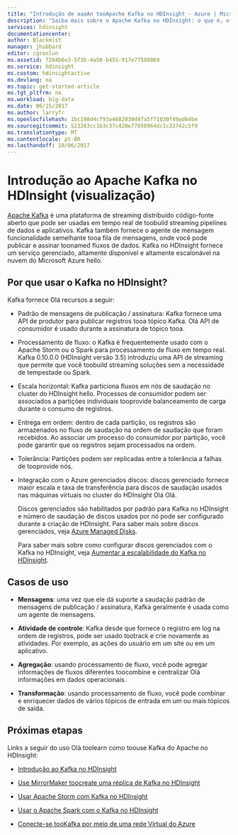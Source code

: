 ```yaml
---
title: "Introdução de aaaAn tooApache Kafka no HDInsight - Azure | Microsoft Docs"
description: "Saiba mais sobre o Apache Kafka no HDInsight: o que é, o que ele faz e onde os exemplos de toofind e introdução a informações."
services: hdinsight
documentationcenter: 
author: Blackmist
manager: jhubbard
editor: cgronlun
ms.assetid: f284b6e3-5f3b-4a50-b455-917e77588069
ms.service: hdinsight
ms.custom: hdinsightactive
ms.devlang: na
ms.topic: get-started-article
ms.tgt_pltfrm: na
ms.workload: big-data
ms.date: 06/15/2017
ms.author: larryfr
ms.openlocfilehash: 1bc198d4cf93a4682030d4fa5f71030f49ad64be
ms.sourcegitcommit: 523283cc1b3c37c428e77850964dc1c33742c5f0
ms.translationtype: MT
ms.contentlocale: pt-BR
ms.lasthandoff: 10/06/2017
---
```

# <a name="introducing-apache-kafka-on-hdinsight-preview"></a>Introdução ao Apache Kafka no HDInsight (visualização)

[Apache Kafka](https://kafka.apache.org) é uma plataforma de streaming distribuído código-fonte aberto que pode ser usadas em tempo real de toobuild streaming pipelines de dados e aplicativos. Kafka também fornece o agente de mensagem funcionalidade semelhante tooa fila de mensagens, onde você pode publicar e assinar toonamed fluxos de dados. Kafka no HDInsight fornece um serviço gerenciado, altamente disponível e altamente escalonável na nuvem do Microsoft Azure hello.

## <a name="why-use-kafka-on-hdinsight"></a>Por que usar o Kafka no HDInsight?

Kafka fornece Olá recursos a seguir:

* Padrão de mensagens de publicação / assinatura: Kafka fornece uma API de produtor para publicar registros tooa tópico Kafka. Olá API de consumidor é usado durante a assinatura de tópico tooa.

* Processamento de fluxo: o Kafka é frequentemente usado com o Apache Storm ou o Spark para processamento de fluxo em tempo real. Kafka 0.10.0.0 (HDInsight versão 3.5) introduziu uma API de streaming que permite que você toobuild streaming soluções sem a necessidade de tempestade ou Spark.

* Escala horizontal: Kafka particiona fluxos em nós de saudação no cluster do HDInsight hello. Processos de consumidor podem ser associados a partições individuais tooprovide balanceamento de carga durante o consumo de registros.

* Entrega em ordem: dentro de cada partição, os registros são armazenados no fluxo de saudação na ordem de saudação que foram recebidos. Ao associar um processo do consumidor por partição, você pode garantir que os registros sejam processados na ordem.

* Tolerância: Partições podem ser replicadas entre a tolerância a falhas de tooprovide nós.

* Integração com o Azure gerenciados discos: discos gerenciado fornece maior escala e taxa de transferência para discos de saudação usados nas máquinas virtuais no cluster do HDInsight Olá Olá.

    Discos gerenciados são habilitados por padrão para Kafka no HDInsight e número de saudação de discos usados por nó pode ser configurado durante a criação de HDInsight. Para saber mais sobre discos gerenciados, veja [Azure Managed Disks](../virtual-machines/windows/managed-disks-overview.md).

    Para saber mais sobre como configurar discos gerenciados com o Kafka no HDInsight, veja [Aumentar a escalabilidade do Kafka no HDInsight](hdinsight-apache-kafka-scalability.md).

## <a name="use-cases"></a>Casos de uso

* **Mensagens**: uma vez que ele dá suporte a saudação padrão de mensagens de publicação / assinatura, Kafka geralmente é usada como um agente de mensagens.

* **Atividade de controle**: Kafka desde que fornece o registro em log na ordem de registros, pode ser usado tootrack e crie novamente as atividades. Por exemplo, as ações do usuário em um site ou em um aplicativo.

* **Agregação**: usando processamento de fluxo, você pode agregar informações de fluxos diferentes toocombine e centralizar Olá informações em dados operacionais.

* **Transformação**: usando processamento de fluxo, você pode combinar e enriquecer dados de vários tópicos de entrada em um ou mais tópicos de saída.

## <a name="next-steps"></a>Próximas etapas

Links a seguir do uso Olá toolearn como toouse Kafka do Apache no HDInsight:

* [Introdução ao Kafka no HDInsight](hdinsight-apache-kafka-get-started.md)

* [Use MirrorMaker toocreate uma réplica de Kafka no HDInsight](hdinsight-apache-kafka-mirroring.md)

* [Usar Apache Storm com Kafka no HDInsight](hdinsight-apache-storm-with-kafka.md)

* [Usar o Apache Spark com o Kafka no HDInsight](hdinsight-apache-spark-with-kafka.md)

* [Conecte-se tooKafka por meio de uma rede Virtual do Azure](hdinsight-apache-kafka-connect-vpn-gateway.md)
